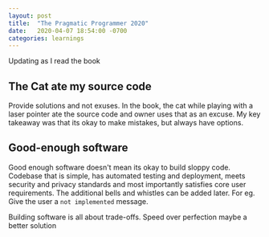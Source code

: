 ```yaml
---
layout: post
title:  "The Pragmatic Programmer 2020"
date:   2020-04-07 18:54:00 -0700
categories: learnings
---
```


Updating as I read the book

## The Cat ate my source code

Provide solutions and not exuses. In the book, the cat while playing with a laser pointer ate the source code and owner uses that as an excuse. My key takeaway was that its okay to make mistakes, but always have options.

## Good-enough software

Good enough software doesn't mean its okay to build sloppy code. Codebase that is simple, has automated testing and deployment, meets security and privacy standards and most importantly satisfies core user requirements. The additional bells and whistles can be added later. For eg. Give the user a `not implemented` message.

Building software is all about trade-offs. Speed over perfection maybe a better solution
